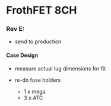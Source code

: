# FrothFET 8CH

### Rev E:

* send to production

#### Case Design

* measure actual lug dimensions for fit

* re-do fuse holders
  * 1 x mega
  * 3 x ATC